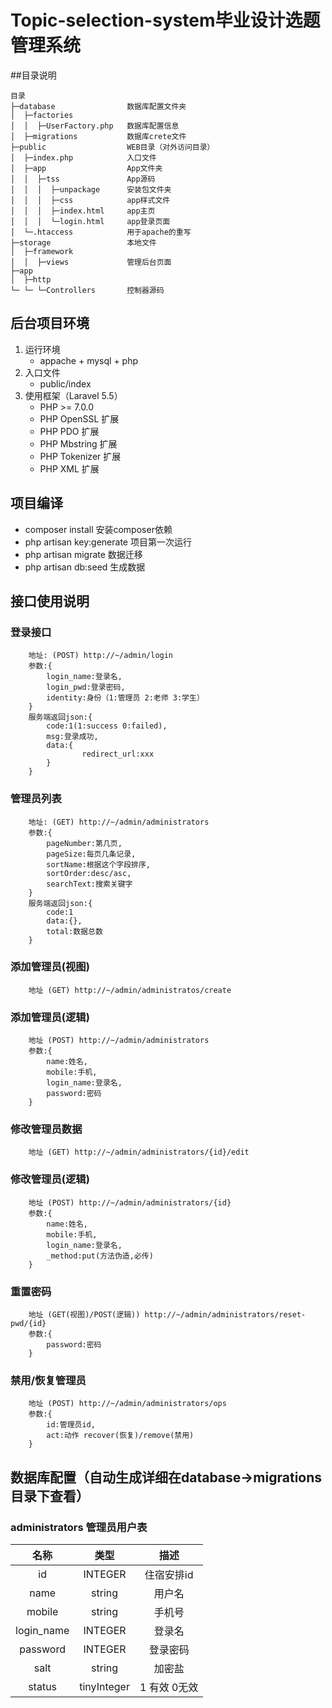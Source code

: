 # Topic-selection-system毕业设计选题管理系统
##目录说明
~~~
目录
├─database                数据库配置文件夹 
│  ├─factories           
│  │  ├─UserFactory.php   数据库配置信息
│  ├─migrations           数据库crete文件
├─public                  WEB目录（对外访问目录）
│  ├─index.php            入口文件
│  ├─app                  App文件夹
│  │  ├─tss               App源码      
│  │  │  ├─unpackage      安装包文件夹
│  │  │  ├─css            app样式文件
│  │  │  ├─index.html     app主页
│  │  │  └─login.html     app登录页面
│  └─.htaccess            用于apache的重写
├─storage                 本地文件
│  ├─framework           
│  │  ├─views             管理后台页面
├─app               
│  ├─http
└─ └─ └─Controllers       控制器源码

~~~
## 后台项目环境
1. 运行环境   
     - appache + mysql + php   
2. 入口文件
    - public/index
3. 使用框架（Laravel 5.5）
    - PHP >= 7.0.0
    - PHP OpenSSL 扩展
    - PHP PDO 扩展
    - PHP Mbstring 扩展
    - PHP Tokenizer 扩展
    - PHP XML 扩展

## 项目编译
- composer install 安装composer依赖
- php artisan key:generate 项目第一次运行
- php artisan migrate 数据迁移
- php artisan db:seed 生成数据
## 接口使用说明
### 登录接口
```
    地址: (POST) http://~/admin/login
    参数:{
        login_name:登录名,
        login_pwd:登录密码,
        identity:身份（1:管理员 2:老师 3:学生）
    }
    服务端返回json:{
        code:1(1:success 0:failed),
        msg:登录成功,
        data:{
                redirect_url:xxx
        }
    }
```
### 管理员列表
```
    地址: (GET) http://~/admin/administrators
    参数:{
        pageNumber:第几页,
        pageSize:每页几条记录,
        sortName:根据这个字段排序,
        sortOrder:desc/asc,
        searchText:搜索关键字
    }
    服务端返回json:{
        code:1
        data:{},
        total:数据总数
    }
```
### 添加管理员(视图)
```
    地址 (GET) http://~/admin/administratos/create
```
### 添加管理员(逻辑)
```
    地址 (POST) http://~/admin/administrators
    参数:{
        name:姓名,
        mobile:手机,
        login_name:登录名,
        password:密码
    }
```
### 修改管理员数据
```
    地址 (GET) http://~/admin/administrators/{id}/edit
```
### 修改管理员(逻辑)
```
    地址 (POST) http://~/admin/administrators/{id}
    参数:{
        name:姓名,
        mobile:手机,
        login_name:登录名,
        _method:put(方法伪造,必传)
    }
```
### 重置密码
```
    地址 (GET(视图)/POST(逻辑)) http://~/admin/administrators/reset-pwd/{id}
    参数:{
        password:密码
    }
```
### 禁用/恢复管理员
```
    地址 (POST) http://~/admin/administrators/ops
    参数:{
        id:管理员id,
        act:动作 recover(恢复)/remove(禁用)
    }
```

## 数据库配置（自动生成详细在database->migrations目录下查看）

### administrators 管理员用户表

|     名称    |   类型   |     描述    |
|:----------:|:-------:|:-----------:|
| id         | INTEGER | 住宿安排id    |
| name       | string    | 用户名 |
| mobile     | string | 手机号    |
| login_name    | INTEGER | 登录名  |
| password    | INTEGER | 登录密码  |
| salt | string    | 加密盐  |
| status   | tinyInteger   | 1 有效 0无效  |
